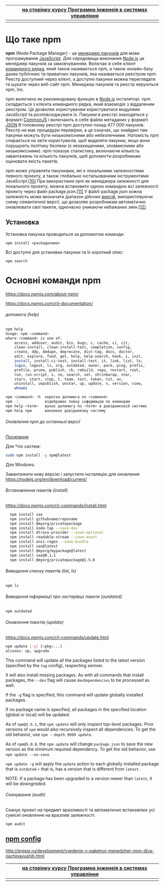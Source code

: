 |      | [на сторінку курсу Програмна інженеія в системах управління](../README.md) |
| ---- | ------------------------------------------------------------ |
|      |                                                              |

# Що таке npm

**npm** (Node Package Manager) - це [менеджер пакунків](https://uk.wikipedia.org/wiki/Система_керування_пакунками) для мови програмування [JavaScript](https://uk.wikipedia.org/wiki/JavaScript). Для середовища виконання [Node.js](https://uk.wikipedia.org/wiki/Node.js) це менеджер пакунків за замовчуванням. Включає в себе клієнт [командного рядка](https://uk.wikipedia.org/wiki/Інтерфейс_командного_рядка), який також називається npm, а також онлайн-базу даних публічних та  приватних пакунків, яка називається реєстром npm. Реєстр доступний через клієнт, а доступні пакунки можна переглядати та шукати через веб-сайт  npm. Менеджер пакунків та реєстр керуються npm, Inc.

npm включено як рекомендовану функцію в [Node.js](https://uk.wikipedia.org/wiki/Node.js) інсталяторі. npm складається з клієнта командного рядка, який взаємодіє з віддаленим  реєстром. Це дозволяє користувачам користуватися модулями JavaScript та  розповсюджувати їх. Пакунки в реєстрі знаходяться у форматі [CommonJS](https://uk.wikipedia.org/wiki/CommonJS) і включають в себе файли метаданих у форматі [JSON](https://uk.wikipedia.org/wiki/JSON) В головному реєстрі npm доступно понад 477 000 пакунків. Реєстр не має процедури перевірки, а це означає, що знайдені там пакунки можуть бути низькоякісними або небезпечними.  Натомість npm спирається на звіти користувачів, щоб видаляти пакунки,  якщо вони порушують політику безпеки (є незахищеними, зловмисними або  низькоякісними). npm показує статистику, включаючи кількість завантажень та кількість  пакунків, щоб допомогти розробникам оцінювати якість пакетів.

npm може управляти пакунками, які є локальними залежностями певного  проекту, а також глобально інстальованими інструментами JavaScript.[[10\]](https://uk.wikipedia.org/wiki/Npm#cite_note-Ellingwood16-10) При використанні npm як менеджера залежності для локального проекту,  можна встановити одною командою всі залежності проекту через файл  package.json.[[11\]](https://uk.wikipedia.org/wiki/Npm#cite_note-npm-install-docs-11)  У файлі package.json кожна залежність може визначати діапазон дійсних [версій](https://uk.wikipedia.org/wiki/Нумерація_версій_програмного_забезпечення), використовуючи схему семантичної версії, що дозволяє розробникам  автоматично оновлювати свої пакети, одночасно уникаючи небажаних змін.[[12\]](https://uk.wikipedia.org/wiki/Npm#cite_note-npm-semver-docs-12)

## Установка

Установка пакунка проводиться за допомогою команди:

```
npm install <packagename>
```

Всі доступні для установки пакунки та їх короткий опис:

```
npm search
```



# Основні команди npm 

https://docs.npmjs.com/about-npm/

https://docs.npmjs.com/cli-documentation/

###### допомога (help)



```bash
npm help
Usage: npm <command>
where <command> is one of:
    access, adduser, audit, bin, bugs, c, cache, ci, cit,
    clean-install, clean-install-test, completion, config,
    create, ddp, dedupe, deprecate, dist-tag, docs, doctor,
    edit, explore, fund, get, help, help-search, hook, i, init,
    install, install-ci-test, install-test, it, link, list, ln,
    login, logout, ls, org, outdated, owner, pack, ping, prefix,
    profile, prune, publish, rb, rebuild, repo, restart, root,
    run, run-script, s, se, search, set, shrinkwrap, star,
    stars, start, stop, t, team, test, token, tst, un,
    uninstall, unpublish, unstar, up, update, v, version, view,
    whoami

npm <command> -h  коротка допомога по <command>
npm -l            відображає повну інформацію по командам
npm help <term>   шукає допомогу по <term> в довідниковій системі
npm help npm      викликає довідникову систему
```



###### Оновлення npm до останньої версії

[Посилання](https://docs.npmjs.com/try-the-latest-stable-version-of-npm) 



Для *nix систем:

```bash
sudo npm install -g npm@latest
```

Для Windows:

Завантажити нову версію і запустити інсталяцію для оновлення https://nodejs.org/en/download/current/

###### Встановлення пакетів (install)

https://docs.npmjs.com/cli-commands/install.html

```bash
  npm install sax
  npm install githubname/reponame
  npm install @myorg/privatepackage
  npm install node-tap --save-dev
  npm install dtrace-provider --save-optional
  npm install readable-stream --save-exact
  npm install ansi-regex --save-bundle
  npm install sax@latest
  npm install @myorg/mypackage@latest
  npm install sax@0.1.1
  npm install @myorg/privatepackage@1.5.0
```

###### Виведення списку пакетів (list, ls) 

```bash
npm ls
```

###### Виведення інформації про застарівші пакети (outdated)

```bash
npm outdated
```

###### Оновлення пакетів (update)

https://docs.npmjs.com/cli-commands/update.html

```bash
npm update [-g] [<pkg>...]
aliases: up, upgrade
```

This command will update all the packages listed to the latest version (specified by the `tag` config), respecting semver.

It will also install missing packages. As with all commands that install packages, the `--dev` flag will cause `devDependencies` to be processed as well.

If the `-g` flag is specified, this command will update globally installed packages.

If no package name is specified, all packages in the specified location (global or local) will be updated.

As of `npm@2.6.1`, the `npm update` will only inspect top-level packages. Prior versions of `npm` would also recursively inspect all dependencies. To get the old behavior, use `npm --depth 9999 update`.

As of `npm@5.0.0`, the `npm update` will change `package.json` to save the  new version as the minimum required dependency. To get the old behavior,  use `npm update --no-save`.



`npm update -g` will apply the `update` action to each globally installed package that is `outdated` – that is, has a version that is different from `latest`.

NOTE: If a package has been upgraded to a version newer than `latest`, it will be *downgraded*.

###### Сканування (audit)

Сканує проект на предмет вразливості та автоматично встановлює усі сумісні оновлення на вразливі залежності:

```
npm audit
```

## [npm config](https://docs.npmjs.com/misc/config)

http://prgssr.ru/development/vvedenie-v-paketnyj-menedzher-npm-dlya-nachinayushih.html



|      | [на сторінку курсу Програмна інженеія в системах управління](../README.md) |
| ---- | ------------------------------------------------------------ |
|      |                                                              |

 